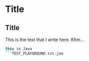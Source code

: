 # Title

## Title

This is the text that I write here. Khm...


```java
this is Java
```TEST_PLAYGROUND.txt.jam
